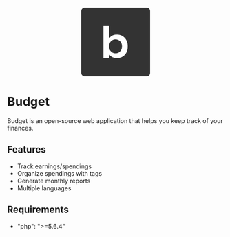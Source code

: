 <p align="center">
    <img src="/public/images/logo.png" width=160 />
</p>

# Budget

Budget is an open-source web application that helps you keep track of your finances.

## Features

* Track earnings/spendings
* Organize spendings with tags
* Generate monthly reports
* Multiple languages

## Requirements

* "php": ">=5.6.4"
